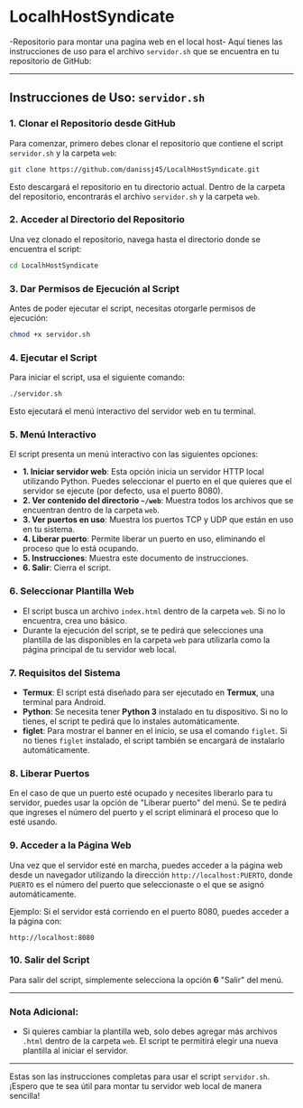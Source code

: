 # LocalhHostSyndicate
-Repositorio para montar una pagina web en el local host-
Aquí tienes las instrucciones de uso para el archivo `servidor.sh` que se encuentra en tu repositorio de GitHub:

---

## Instrucciones de Uso: `servidor.sh`

### 1. **Clonar el Repositorio desde GitHub**

   Para comenzar, primero debes clonar el repositorio que contiene el script `servidor.sh` y la carpeta `web`:

   ```bash
   git clone https://github.com/danissj45/LocalhHostSyndicate.git
   ```

   Esto descargará el repositorio en tu directorio actual. Dentro de la carpeta del repositorio, encontrarás el archivo `servidor.sh` y la carpeta `web`.

### 2. **Acceder al Directorio del Repositorio**

   Una vez clonado el repositorio, navega hasta el directorio donde se encuentra el script:

   ```bash
   cd LocalhHostSyndicate
   ```

### 3. **Dar Permisos de Ejecución al Script**

   Antes de poder ejecutar el script, necesitas otorgarle permisos de ejecución:

   ```bash
   chmod +x servidor.sh
   ```

### 4. **Ejecutar el Script**

   Para iniciar el script, usa el siguiente comando:

   ```bash
   ./servidor.sh
   ```

   Esto ejecutará el menú interactivo del servidor web en tu terminal.

### 5. **Menú Interactivo**

   El script presenta un menú interactivo con las siguientes opciones:

   - **1. Iniciar servidor web**: Esta opción inicia un servidor HTTP local utilizando Python. Puedes seleccionar el puerto en el que quieres que el servidor se ejecute (por defecto, usa el puerto 8080).
   - **2. Ver contenido del directorio `~/web`**: Muestra todos los archivos que se encuentran dentro de la carpeta `web`.
   - **3. Ver puertos en uso**: Muestra los puertos TCP y UDP que están en uso en tu sistema.
   - **4. Liberar puerto**: Permite liberar un puerto en uso, eliminando el proceso que lo está ocupando.
   - **5. Instrucciones**: Muestra este documento de instrucciones.
   - **6. Salir**: Cierra el script.

### 6. **Seleccionar Plantilla Web**

   - El script busca un archivo `index.html` dentro de la carpeta `web`. Si no lo encuentra, crea uno básico.
   - Durante la ejecución del script, se te pedirá que selecciones una plantilla de las disponibles en la carpeta `web` para utilizarla como la página principal de tu servidor web local.

### 7. **Requisitos del Sistema**

   - **Termux**: El script está diseñado para ser ejecutado en **Termux**, una terminal para Android.
   - **Python**: Se necesita tener **Python 3** instalado en tu dispositivo. Si no lo tienes, el script te pedirá que lo instales automáticamente.
   - **figlet**: Para mostrar el banner en el inicio, se usa el comando `figlet`. Si no tienes `figlet` instalado, el script también se encargará de instalarlo automáticamente.

### 8. **Liberar Puertos**

   En el caso de que un puerto esté ocupado y necesites liberarlo para tu servidor, puedes usar la opción de "Liberar puerto" del menú. Se te pedirá que ingreses el número del puerto y el script eliminará el proceso que lo esté usando.

### 9. **Acceder a la Página Web**

   Una vez que el servidor esté en marcha, puedes acceder a la página web desde un navegador utilizando la dirección `http://localhost:PUERTO`, donde `PUERTO` es el número del puerto que seleccionaste o el que se asignó automáticamente.

   Ejemplo: Si el servidor está corriendo en el puerto 8080, puedes acceder a la página con:

   ```
   http://localhost:8080
   ```

### 10. **Salir del Script**

   Para salir del script, simplemente selecciona la opción **6** "Salir" del menú.

---

### Nota Adicional:
- Si quieres cambiar la plantilla web, solo debes agregar más archivos `.html` dentro de la carpeta `web`. El script te permitirá elegir una nueva plantilla al iniciar el servidor.
  
---

Estas son las instrucciones completas para usar el script `servidor.sh`. ¡Espero que te sea útil para montar tu servidor web local de manera sencilla!
